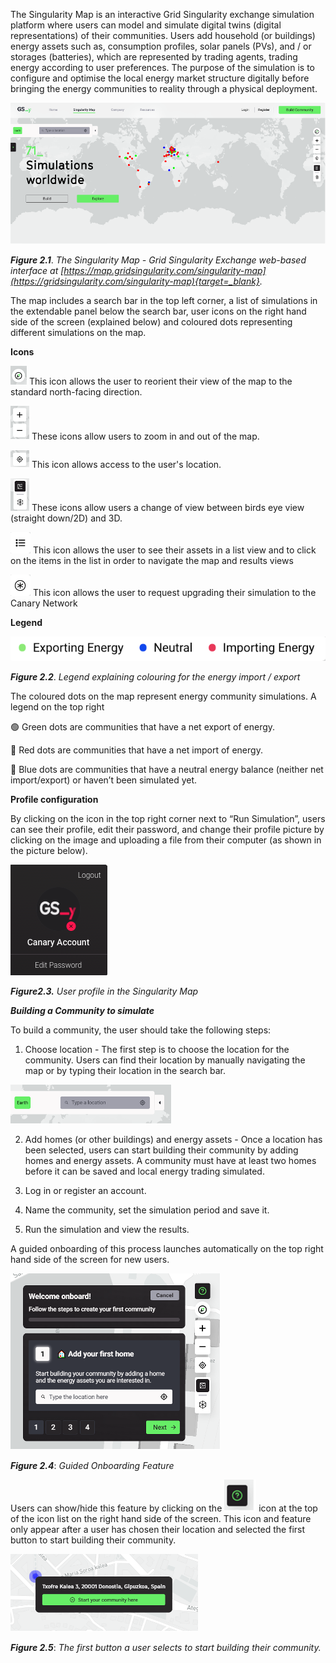 The Singularity Map is an interactive Grid Singularity exchange simulation platform where users can model and simulate digital twins (digital representations) of their communities. Users add household (or buildings) energy assets such as, consumption profiles, solar panels (PVs), and / or storages (batteries), which are represented by trading agents, trading energy according to  user preferences. The purpose of the simulation is to configure and optimise the local energy market structure digitally before bringing the energy communities to reality through a physical deployment.

![alt_text](img/community.png)

***Figure 2.1***. *The Singularity Map - Grid Singularity Exchange web-based interface at [https://map.gridsingularity.com/singularity-map](https://gridsingularity.com/singularity-map){target=_blank}.*

The map includes a search bar in the top left corner, a list of simulations in the extendable panel below the search bar, user icons on the right hand side of the screen (explained below) and coloured dots representing different simulations on the map.

**Icons**

![alt_text](img/icon-1.png) This icon allows the user to reorient their view of the map to the standard north-facing direction.

![alt_text](img/icon-2.png) These icons allow users to zoom in and out of the map.

![alt_text](img/icon-3.png) This icon allows access to the user's location.

![alt_text](img/icon-4.png) These icons allow users a change of view between birds eye view (straight down/2D) and 3D.

![alt_text](img/icon-7.png) This icon allows the user to see their assets in a list view and to click on the items in the list in order to navigate the map and results views

![alt_text](img/icon-6.png) This icon allows the user to request upgrading their simulation to the Canary Network

**Legend**

![alt_text](img/community1.png)

***Figure 2.2***. *Legend explaining colouring for the energy import / export*

The coloured dots on the map represent energy community simulations. A legend on the top right

🟢 Green dots are communities that have a net export of energy.

🔴 Red dots are communities that have a net import of energy.

🔵 Blue dots are communities that have a neutral energy balance (neither net import/export) or haven’t been simulated yet.

**Profile configuration**

By clicking on the icon in the top right corner next to “Run Simulation”, users can see their profile, edit their password, and change their profile picture by clicking on the image and uploading a file from their computer (as shown in the picture below).

![alt_text](img/icon-8.png)

***Figure2.3.*** *User profile in the Singularity Map*

***Building a Community to simulate***

To build a community, the user should take the following steps:

1. Choose location - The first step is to choose the location for the community. Users can find their location by manually navigating the map or by typing their location in the search bar.

![alt_text](img/search-bar.png)

2. Add homes (or other buildings) and energy assets - Once a location has been selected, users can start building their community by adding homes and energy assets. A community must have at least two homes before it can be saved and local energy trading simulated.

3. Log in or register an account.

4. Name the community, set the simulation period and save it.

5. Run the simulation and view the results.

A guided onboarding of this process launches automatically on the top right hand side of the screen for new users.

![alt_text](img/onboarding.png)

***Figure 2.4***: *Guided Onboarding Feature*

Users can show/hide this feature by clicking on the ![alt_text](img/icon-5.png) icon at the top of the icon list on the right hand side of the screen. This icon and feature only appear after a user has chosen their location and selected the first button to start building their community.

![alt_text](img/first-button.png)

***Figure 2.5***: *The first button a user selects to start building their community.*
